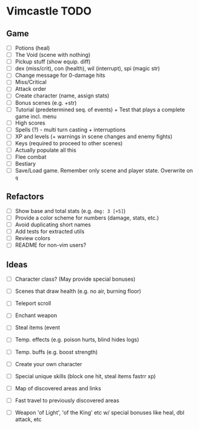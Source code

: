 # Vimcastle TODO

## Game

* [ ] Potions (heal)
* [ ] The Void (scene with nothing)
* [ ] Pickup stuff (show equip. diff)
* [ ] dex (miss/crit), con (health), wil (interrupt), spi (magic str)
* [ ] Change message for 0-damage hits
* [ ] Miss/Critical
* [ ] Attack order
* [ ] Create character (name, assign stats)
* [ ] Bonus scenes (e.g. +str)
* [ ] Tutorial (predetermined seq. of events) + Test that plays a complete game incl. menu
* [ ] High scores
* [ ] Spells (?) - multi turn casting + interruptions
* [ ] XP and levels (+ warnings in scene changes and enemy fights)
* [ ] Keys (required to proceed to other scenes)
* [ ] Actually populate all this
* [ ] Flee combat
* [ ] Bestiary
* [ ] Save/Load game. Remember only scene and player state. Overwrite on `q`

## Refactors

* [ ] Show base and total stats (e.g. `dmg: 3 [+5]`)
* [ ] Provide a color scheme for numbers (damage, stats, etc.)
* [ ] Avoid duplicating short names
* [ ] Add tests for extracted utils
* [ ] Review colors
* [ ] README for non-vim users?

## Ideas

* [ ] Character class? (May provide special bonuses)
* [ ] Scenes that draw health (e.g. no air, burning floor)
* [ ] Teleport scroll
* [ ] Enchant weapon
* [ ] Steal items (event
* [ ] Temp. effects (e.g. poison hurts, blind hides logs)
* [ ] Temp. buffs (e.g. boost strength)
* [ ] Create your own character
* [ ] Special unique skills (block one hit, steal items  fastrr xp)
* [ ] Map of discovered areas and links
* [ ] Fast travel to previously discovered areas
* [ ] Weapon 'of Light', 'of the King' etc w/ special bonuses like heal, dbl attack, etc

